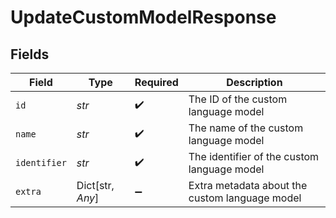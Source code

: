 # UpdateCustomModelResponse


## Fields

| Field                                          | Type                                           | Required                                       | Description                                    |
| ---------------------------------------------- | ---------------------------------------------- | ---------------------------------------------- | ---------------------------------------------- |
| `id`                                           | *str*                                          | :heavy_check_mark:                             | The ID of the custom language model            |
| `name`                                         | *str*                                          | :heavy_check_mark:                             | The name of the custom language model          |
| `identifier`                                   | *str*                                          | :heavy_check_mark:                             | The identifier of the custom language model    |
| `extra`                                        | Dict[str, *Any*]                               | :heavy_minus_sign:                             | Extra metadata about the custom language model |